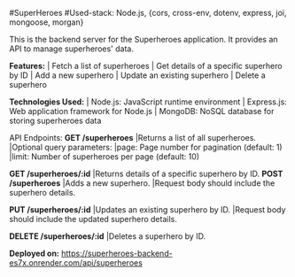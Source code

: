 #SuperHeroes
#Used-stack: Node.js, {cors, cross-env, dotenv, express, joi, mongoose, morgan}

This is the backend server for the Superheroes application. It provides an API to manage superheroes' data.

**Features:**
| Fetch a list of superheroes
| Get details of a specific superhero by ID
| Add a new superhero
| Update an existing superhero
| Delete a superhero

**Technologies Used:**
| Node.js: JavaScript runtime environment
| Express.js: Web application framework for Node.js
| MongoDB: NoSQL database for storing superheroes data

API Endpoints:
**GET /superheroes**
|Returns a list of all superheroes.
|Optional query parameters:
  |page: Page number for pagination (default: 1)
  |limit: Number of superheroes per page (default: 10)

**GET /superheroes/:id**
|Returns details of a specific superhero by ID.
**POST /superheroes**
|Adds a new superhero.
|Request body should include the superhero details.

**PUT /superheroes/:id**
|Updates an existing superhero by ID.
|Request body should include the updated superhero details.

**DELETE /superheroes/:id**
|Deletes a superhero by ID.


**Deployed on:** https://superheroes-backend-es7x.onrender.com/api/superheroes
